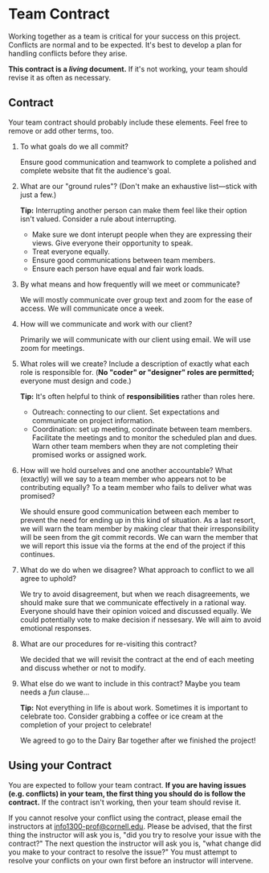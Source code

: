 # Team Contract

Working together as a team is critical for your success on this project. Conflicts are normal and to be expected. It's best to develop a plan for handling conflicts before they arise.

**This contract is a _living_ document.** If it's not working, your team should revise it as often as necessary.

## Contract

Your team contract should probably include these elements. Feel free to remove or add other terms, too.

1. To what goals do we all commit?

    Ensure good communication and teamwork to complete a polished and complete website that fit the audience's goal.

2. What are our "ground rules"? (Don't make an exhaustive list—stick with just a few.)

    **Tip:** Interrupting another person can make them feel like their option isn't valued. Consider a rule about interrupting.

    - Make sure we dont interupt people when they are expressing their views. Give everyone their opportunity to speak.
    - Treat everyone equally.
    - Ensure good communications between team members.
    - Ensure each person have equal and fair work loads.

3. By what means and how frequently will we meet or communicate?

    We will mostly communicate over group text and zoom for the ease of access. We will communicate once a week.

4. How will we communicate and work with our client?

    Primarily we will communicate with our client using email. We will use zoom for meetings.

5. What roles will we create? Include a description of exactly what each role is responsible for. (**No "coder" or "designer" roles are permitted;** everyone must design and code.)

    **Tip:** It's often helpful to think of **responsibilities** rather than roles here.

    - Outreach: connecting to our client. Set expectations and communicate on project information.
    - Coordination: set up meeting, coordinate between team members. Facilitate the meetings and to monitor the scheduled plan and dues. Warn other team members when they are not completing their promised works or assigned work.

6. How will we hold ourselves and one another accountable? What (exactly) will we say to a team member who appears not to be contributing equally? To a team member who fails to deliver what was promised?

    We should ensure good communication between each member to prevent the need for ending up in this kind of situation. As a last resort, we will warn the team member by making clear that their irresponsibility will be seen from the git commit records. We can warn the member that we will report this issue via the forms at the end of the project if this continues.

7. What do we do when we disagree? What approach to conflict to we all agree to uphold?

    We try to avoid disagreement, but when we reach disagreements, we should make sure that we communicate effectively in a rational way. Everyone should have their opinion voiced and discussed equally. We could potentially vote to make decision if nessesary. We will aim to avoid emotional responses.

8. What are our procedures for re-visiting this contract?

    We decided that we will revisit the contract at the end of each meeting and discuss whether or not to modify.

9. What else do we want to include in this contract? Maybe you team needs a _fun_ clause...

    **Tip:** Not everything in life is about work. Sometimes it is important to celebrate too. Consider grabbing a coffee or ice cream at the completion of your project to celebrate!

    We agreed to go to the Dairy Bar together after we finished the project!


## Using your Contract

You are expected to follow your team contract. **If you are having issues (e.g. conflicts) in your team, the first thing you should do is follow the contract.** If the contract isn't working, then your team should revise it.

If you cannot resolve your conflict using the contract, please email the instructors at <info1300-prof@cornell.edu>. Please be advised, that the first thing the instructor will ask you is, "did you try to resolve your issue with the contract?" The next question the instructor will ask you is, "what change did you make to your contract to resolve the issue?" You must attempt to resolve your conflicts on your own first before an instructor will intervene.
